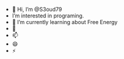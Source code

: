 - 👋 Hi, I’m @S3oud79
- I’m interested in programing.
- 🌱 I’m currently learning about Free Energy 
- 💞️ 
- 📫 
- 😄 
- ⚡ 

<!---
S3oud79 is a ✨ special ✨ repository because its `README.md` (this file) appears on your GitHub profile.
You can click the Preview link to take a look at your changes.
--->
